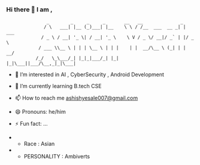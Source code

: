  
### Hi there 👋 I am ,

```                              
               _        _     _     _       __   __              _
              / \   ___| |__ (_)___| |__    \ \ / /__  ___  __ _| | ___
             / _ \ / __| '_ \| / __| '_ \    \ V / _ \/ __|/ _` | |/ _ \
            / ___ \\__ \ | | | \__ \ | | |    | |  __/\__ \ (_| | |  __/
           /_/   \_\___/_| |_|_|___/_| |_|    |_|\___||___/\__,_|_|\___| 

  ```
  
- 👀 I’m interested in AI , CyberSecurity , Android Development 
- 🌱 I’m currently learning B.tech CSE 
- 📫 How to reach me ashishyesale007@gmail.com
- 😄 Pronouns: he/him

- ⚡ Fun fact: ...

 * * Race : Asian
 * * PERSONALITY : Ambiverts

 <!-- Heroku  User : <img width="1440" alt="Heruku Credits" src="https://github.com/AshishYesale7/AshishYesale7/assets/67554129/69ff7760-86f4-489d-88eb-8cb252812c6a"> -->

 
 
